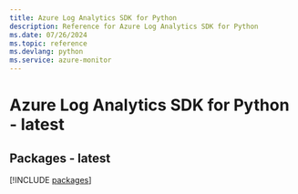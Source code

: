 ```yaml
---
title: Azure Log Analytics SDK for Python
description: Reference for Azure Log Analytics SDK for Python
ms.date: 07/26/2024
ms.topic: reference
ms.devlang: python
ms.service: azure-monitor
---
```

# Azure Log Analytics SDK for Python - latest
## Packages - latest
[!INCLUDE [packages](log-analytics-index.md)]